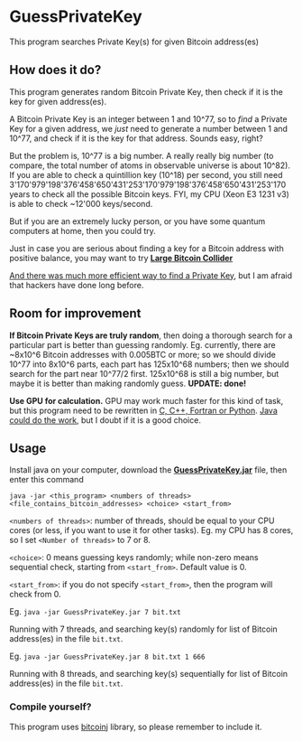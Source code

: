# GuessPrivateKey
This program searches Private Key(s) for given Bitcoin address(es)

## How does it do?

This program generates random Bitcoin Private Key, then check if it is the key for given address(es).

A Bitcoin Private Key is an integer between 1 and 10^77, so to *find* a Private Key for a given address, we *just* need to generate a number between 1 and 10^77, and check if it is the key for that address. Sounds easy, right?

But the problem is, 10^77 is a big number. A really really big number (to compare, the total number of atoms in observable universe is about 10^82). If you are able to check a quintillion key (10^18) per second, you still need 3'170'979'198'376'458'650'431'253'170'979'198'376'458'650'431'253'170 years to check all the possible Bitcoin keys. FYI, my CPU (Xeon E3 1231 v3) is able to check ~12'000 keys/second.

But if you are an extremely lucky person, or you have some quantum computers at home, then you could try.

Just in case you are serious about finding a key for a Bitcoin address with positive balance, you may want to try **[Large Bitcoin Collider](https://lbc.cryptoguru.org/about)**

[And there was much more efficient way to find a Private Key](https://www.deepdotweb.com/2017/06/09/bitcoin-brain-wallets-hackers-heaven/), but I am afraid that hackers have done long before.

## Room for improvement

**If Bitcoin Private Keys are truly random**, then doing a thorough search for a particular part is better than guessing randomly. Eg. currently, there are ~8x10^6 Bitcoin addresses with 0.005BTC or more; so we should divide 10^77 into 8x10^6 parts, each part has 125x10^68 numbers; then we should search for the part near 10^77/2 first. 125x10^68 is still a big number, but maybe it is better than making randomly guess. **UPDATE: done!**

**Use GPU for calculation.** GPU may work much faster for this kind of task, but this program need to be rewritten in [C, C++, Fortran or Python](https://developer.nvidia.com/how-to-cuda-c-cpp). [Java could do the work](http://www.jcuda.org/), but I doubt if it is a good choice.

## Usage

Install java on your computer, download the **[GuessPrivateKey.jar](https://github.com/scorta/GuessPrivateKey/releases/tag/0.1)** file, then enter this command

`java -jar <this_program> <numbers of threads> <file_contains_bitcoin_addresses> <choice> <start_from>`

`<numbers of threads>`: number of threads, should be equal to your CPU cores (or less, if you want to use it for other tasks). Eg. my CPU has 8 cores, so I set `<Number of threads>` to 7 or 8.

`<choice>`: 0 means guessing keys randomly; while non-zero means sequential check, starting from `<start_from>`. Default value is 0.

`<start_from>`: if you do not specify `<start_from>`, then the program will check from 0.

Eg.
`java -jar GuessPrivateKey.jar 7 bit.txt`

Running with 7 threads, and searching key(s) randomly for list of Bitcoin address(es) in the file `bit.txt`.

Eg.
`java -jar GuessPrivateKey.jar 8 bit.txt 1 666`

Running with 8 threads, and searching key(s) sequentially for list of Bitcoin address(es) in the file `bit.txt`.

### Compile yourself?

This program uses [bitcoinj](https://bitcoinj.github.io/) library, so please remember to include it.
